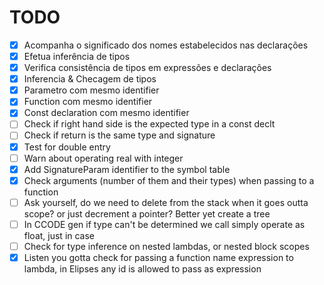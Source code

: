  # TODO
- [x] Acompanha o significado dos nomes estabelecidos
nas declarações
- [x] Efetua inferência de tipos
- [x] Verifica consistência de tipos em expressões e
declarações
- [x] Inferencia & Checagem de tipos
- [x] Parametro com mesmo identifier
- [x] Function com mesmo identifier
- [x] Const declaration com mesmo identifier
- [ ] Check if right hand side is the expected type in a const declt
- [ ] Check if return is the same type and signature
- [x] Test for double entry
- [ ] Warn about operating real with integer
- [x] Add SignatureParam identifier to the symbol table
- [x] Check arguments (number of them and their types) when passing to a function
- [ ] Ask yourself, do we need to delete from the stack when it goes outta scope? or just decrement a pointer? Better yet create a tree
- [ ] In CCODE gen if type can't be determined we call simply operate as float, just in case
- [ ] Check for type inference on nested lambdas, or nested block scopes
- [x] Listen you gotta check for passing a function name expression to lambda, in Elipses any id is allowed to pass as expression 